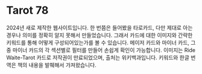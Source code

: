 # Tarot 78

2024년 새로 제작한 웹사이트입니다.
한 번쯤은 들어봤을 타로카드, 다만 제대로 아는 경우나 의미를 정확히 알지 못해서 만들었습니다.
그래서 카드에 대한 이미지와 간략한 키워드를 통해 어떻게 구성되어있는가를 볼 수 있습니다.
메이저 카드와 마이너 카드, 그 중 마이너 카드의 각 섹션별로 필터를 만들어 손쉽게 확인이 가능합니다.
이미지는 Ride Waite-Tarot 카드로 저작권이 만료되었으며, 출처는 위키백과입니다.
키워드와 한글 번역은 책의 내용을 발췌해서 가져왔습니다.
